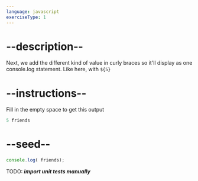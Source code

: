 ```yaml
---
language: javascript
exerciseType: 1
---
```


# --description--

Next, we add the different kind of value in curly braces so it'll display as one console.log statement. Like here, with `${5}`

# --instructions--

Fill in the empty space to get this output
```javascript
5 friends
```

# --seed--

```javascript
console.log( friends);
```

TODO: ___import unit tests manually___
